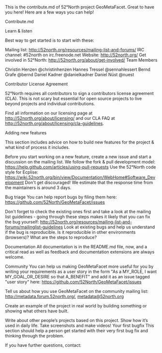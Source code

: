This is the contribute.md of 52°North project GeoMetaFacet. Great to have you here! Here are a few ways you can help!

Contribute.md

Learn & listen

Best way to get started is to start with these:

Mailing list: http://52north.org/resources/mailing-list-and-forums/
IRC channel: #52north on irc.freenode.net
Website: http://52north.org/
Get involved in 52°North: http://52north.org/about/get-involved/
Team Members

Christin Henzen @christinhenzen
Hannes Tressel @sennahlessert
Bernd Grafe @bernd
Daniel Kadner @danielkadner
Daniel Nüst @nuest
 
Contributor License Agreement

52°North requires all contributors to sign a contributors license agreement (CLA). This is not scary but essential for open source projects to live beyond projects and individual contributions.

Find all information on our licensing page at http://52north.org/about/licensing/ and our CLA FAQ at http://52north.org/about/licensing/cla-guidelines.

Adding new features

This section includes advice on how to build new features for the project & what kind of process it includes.

Before you start working on a new feature, create a new issue and start a discussion on the mailing list.
We follow the fork & pull development model: https://help.github.com/articles/using-pull-requests
Use the 52°North code style for Ecplise: https://wiki.52north.org/bin/view/Documentation/WebHome#Software_Development
Don't get discouraged! We estimate that the response time from the maintainers is around 3 days.


Bug triage
You can help report bugs by filing them here: https://github.com/52North/GeoMetaFacet/issues

Don't forget to check the existing ones first and take a look at the mailing list guidelines - going through these steps makes it likely that you can fix the bug yourself: http://52north.org/resources/mailing-list-and-forums/mailinglist-guidelines
Look at existing bugs and help us understand if the bug is reproducible. Is it reproducible in other environments (browsers)? What are the steps to reproduce?
 
Documentation
All documentation is in the README.md file, now, and a critical read as well as feedback and documentation extensions are always welcome.
 
Community
You can help us making GeoMetaFacet more useful for you by writing your requirements as a user story in the form "As a MY_ROLE, I want MY_GOAL_OR_DESIRE so that A_BENEFIT" and add it as an issue tagged "user story" here: https://github.com/52North/GeoMetaFacet/issues

Tell us about how you use GeoMetaFacet on the community mailing list: http://metadata.forum.52north.org/, metadata@52north.org




Create an example of the project in real world by building something or showing what others have built.

Write about other people’s projects based on this project. Show how it’s used in daily life. Take screenshots and make videos!
Your first bugfix
This section should help a person get started with their very first bug fix and thinking through the problem.

If you have further questions, contact: